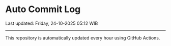 # Auto Commit Log

Last updated: Friday, 24-10-2025 05:12 WIB

---

This repository is automatically updated every hour using GitHub Actions.
